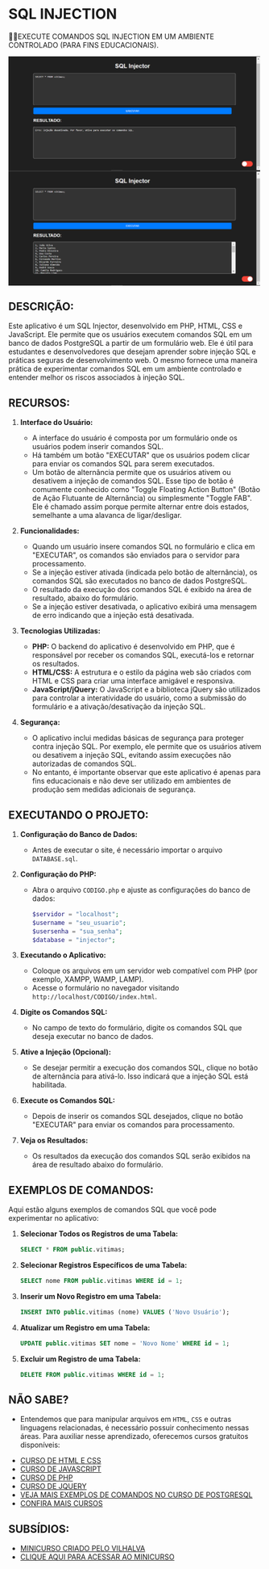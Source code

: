 # SQL INJECTION
👨‍🏫EXECUTE COMANDOS SQL INJECTION EM UM AMBIENTE CONTROLADO (PARA FINS EDUCACIONAIS).

<img src="./IMAGENS/FOTO_1.png" align="center" width="500"> <br>
<img src="./IMAGENS/FOTO_2.png" align="center" width="500"> <br>

## DESCRIÇÃO:
Este aplicativo é um SQL Injector, desenvolvido em PHP, HTML, CSS e JavaScript. Ele permite que os usuários executem comandos SQL em um banco de dados PostgreSQL a partir de um formulário web. Ele é útil para estudantes e desenvolvedores que desejam aprender sobre injeção SQL e práticas seguras de desenvolvimento web. O mesmo fornece uma maneira prática de experimentar comandos SQL em um ambiente controlado e entender melhor os riscos associados à injeção SQL.

## RECURSOS:
1. **Interface do Usuário:**
   - A interface do usuário é composta por um formulário onde os usuários podem inserir comandos SQL.
   - Há também um botão "EXECUTAR" que os usuários podem clicar para enviar os comandos SQL para serem executados.
   - Um botão de alternância permite que os usuários ativem ou desativem a injeção de comandos SQL. Esse tipo de botão é comumente conhecido como "Toggle Floating Action Button" (Botão de Ação Flutuante de Alternância) ou simplesmente "Toggle FAB". Ele é chamado assim porque permite alternar entre dois estados, semelhante a uma alavanca de ligar/desligar.

2. **Funcionalidades:**
   - Quando um usuário insere comandos SQL no formulário e clica em "EXECUTAR", os comandos são enviados para o servidor para processamento.
   - Se a injeção estiver ativada (indicada pelo botão de alternância), os comandos SQL são executados no banco de dados PostgreSQL.
   - O resultado da execução dos comandos SQL é exibido na área de resultado, abaixo do formulário.
   - Se a injeção estiver desativada, o aplicativo exibirá uma mensagem de erro indicando que a injeção está desativada.

3. **Tecnologias Utilizadas:**
   - **PHP:** O backend do aplicativo é desenvolvido em PHP, que é responsável por receber os comandos SQL, executá-los e retornar os resultados.
   - **HTML/CSS:** A estrutura e o estilo da página web são criados com HTML e CSS para criar uma interface amigável e responsiva.
   - **JavaScript/jQuery:** O JavaScript e a biblioteca jQuery são utilizados para controlar a interatividade do usuário, como a submissão do formulário e a ativação/desativação da injeção SQL.

4. **Segurança:**
   - O aplicativo inclui medidas básicas de segurança para proteger contra injeção SQL. Por exemplo, ele permite que os usuários ativem ou desativem a injeção SQL, evitando assim execuções não autorizadas de comandos SQL.
   - No entanto, é importante observar que este aplicativo é apenas para fins educacionais e não deve ser utilizado em ambientes de produção sem medidas adicionais de segurança.

## EXECUTANDO O PROJETO:
1. **Configuração do Banco de Dados:**
   - Antes de executar o site, é necessário importar o arquivo `DATABASE.sql`. 

2. **Configuração do PHP:**
   - Abra o arquivo `CODIGO.php` e ajuste as configurações do banco de dados:

     ```php
     $servidor = "localhost";
     $username = "seu_usuario";
     $usersenha = "sua_senha";
     $database = "injector";
     ```

3. **Executando o Aplicativo:**
   - Coloque os arquivos em um servidor web compatível com PHP (por exemplo, XAMPP, WAMP, LAMP).
   - Acesse o formulário no navegador visitando `http://localhost/CODIGO/index.html`.

4. **Digite os Comandos SQL:**
   - No campo de texto do formulário, digite os comandos SQL que deseja executar no banco de dados.

5. **Ative a Injeção (Opcional):**
   - Se desejar permitir a execução dos comandos SQL, clique no botão de alternância para ativá-lo. Isso indicará que a injeção SQL está habilitada.

6. **Execute os Comandos SQL:**
   - Depois de inserir os comandos SQL desejados, clique no botão "EXECUTAR" para enviar os comandos para processamento.

7. **Veja os Resultados:**
   - Os resultados da execução dos comandos SQL serão exibidos na área de resultado abaixo do formulário.

## EXEMPLOS DE COMANDOS:
Aqui estão alguns exemplos de comandos SQL que você pode experimentar no aplicativo:

1. **Selecionar Todos os Registros de uma Tabela:**
   ```sql
   SELECT * FROM public.vitimas;
   ```

2. **Selecionar Registros Específicos de uma Tabela:**
   ```sql
   SELECT nome FROM public.vitimas WHERE id = 1;
   ```

3. **Inserir um Novo Registro em uma Tabela:**
   ```sql
   INSERT INTO public.vitimas (nome) VALUES ('Novo Usuário');
   ```

4. **Atualizar um Registro em uma Tabela:**
   ```sql
   UPDATE public.vitimas SET nome = 'Novo Nome' WHERE id = 1;
   ```

5. **Excluir um Registro de uma Tabela:**
   ```sql
   DELETE FROM public.vitimas WHERE id = 1;
   ```

## NÃO SABE?
- Entendemos que para manipular arquivos em `HTML`, `CSS` e outras linguagens relacionadas, é necessário possuir conhecimento nessas áreas. Para auxiliar nesse aprendizado, oferecemos cursos gratuitos disponíveis:
* [CURSO DE HTML E CSS](https://github.com/VILHALVA/CURSO-DE-HTML-E-CSS)
* [CURSO DE JAVASCRIPT](https://github.com/VILHALVA/CURSO-DE-JAVASCRIPT)
* [CURSO DE PHP](https://github.com/VILHALVA/CURSO-DE-PHP)
* [CURSO DE JQUERY](https://github.com/VILHALVA/CURSO-DE-JQUERY)
* [VEJA MAIS EXEMPLOS DE COMANDOS NO CURSO DE POSTGRESQL](https://github.com/VILHALVA/CURSO-DE-POSTGRESQL)
* [CONFIRA MAIS CURSOS](https://github.com/VILHALVA?tab=repositories&q=+topic:CURSO)

## SUBSÍDIOS:
- [MINICURSO CRIADO PELO VILHALVA](https://github.com/VILHALVA)
- [CLIQUE AQUI PARA ACESSAR AO MINICURSO](./MINICURSO.md)





